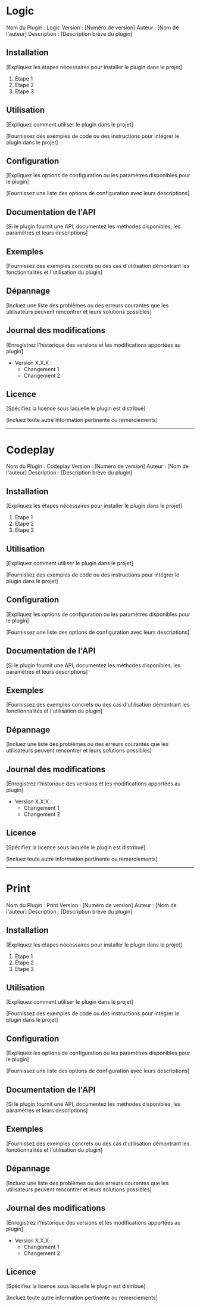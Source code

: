 # Logic

Nom du Plugin : Logic
Version : [Numéro de version]
Auteur : [Nom de l'auteur]
Description : [Description brève du plugin]

## Installation

[Expliquez les étapes nécessaires pour installer le plugin dans le projet]

1. Étape 1
2. Étape 2
3. Étape 3

## Utilisation

[Expliquez comment utiliser le plugin dans le projet]

[Fournissez des exemples de code ou des instructions pour intégrer le plugin dans le projet]

## Configuration

[Expliquez les options de configuration ou les paramètres disponibles pour le plugin]

[Fournissez une liste des options de configuration avec leurs descriptions]

## Documentation de l'API

[Si le plugin fournit une API, documentez les méthodes disponibles, les paramètres et leurs descriptions]

## Exemples

[Fournissez des exemples concrets ou des cas d'utilisation démontrant les fonctionnalités et l'utilisation du plugin]

## Dépannage

[Incluez une liste des problèmes ou des erreurs courantes que les utilisateurs peuvent rencontrer et leurs solutions possibles]

## Journal des modifications

[Enregistrez l'historique des versions et les modifications apportées au plugin]

- Version X.X.X :
  - Changement 1
  - Changement 2

## Licence

[Spécifiez la licence sous laquelle le plugin est distribué]

[Incluez toute autre information pertinente ou remerciements]

---

# Codeplay

Nom du Plugin : Codeplay
Version : [Numéro de version]
Auteur : [Nom de l'auteur]
Description : [Description brève du plugin]

## Installation

[Expliquez les étapes nécessaires pour installer le plugin dans le projet]

1. Étape 1
2. Étape 2
3. Étape 3

## Utilisation

[Expliquez comment utiliser le plugin dans le projet]

[Fournissez des exemples de code ou des instructions pour intégrer le plugin dans le projet]

## Configuration

[Expliquez les options de configuration ou les paramètres disponibles pour le plugin]

[Fournissez une liste des options de configuration avec leurs descriptions]

## Documentation de l'API

[Si le plugin fournit une API, documentez les méthodes disponibles, les paramètres et leurs descriptions]

## Exemples

[Fournissez des exemples concrets ou des cas d'utilisation démontrant les fonctionnalités et l'utilisation du plugin]

## Dépannage

[Incluez une liste des problèmes ou des erreurs courantes que les utilisateurs peuvent rencontrer et leurs solutions possibles]

## Journal des modifications

[Enregistrez l'historique des versions et les modifications apportées au plugin]

- Version X.X.X :
  - Changement 1
  - Changement 2

## Licence

[Spécifiez la licence sous laquelle le plugin est distribué]

[Incluez toute autre information pertinente ou remerciements]

---

# Print

Nom du Plugin : Print
Version : [Numéro de version]
Auteur : [Nom de l'auteur]
Description : [Description brève du plugin]

## Installation

[Expliquez les étapes nécessaires pour installer le plugin dans le projet]

1. Étape 1
2. Étape 2
3. Étape 3

## Utilisation

[Expliquez comment utiliser le plugin dans le projet]

[Fournissez des exemples de code ou des instructions pour intégrer le plugin dans le projet]

## Configuration

[Expliquez les options de configuration ou les paramètres disponibles pour le plugin]

[Fournissez une liste des options de configuration avec leurs descriptions]

## Documentation de l'API

[Si le plugin fournit une API, documentez les méthodes disponibles, les paramètres et leurs descriptions]

## Exemples

[Fournissez des exemples concrets ou des cas d'utilisation démontrant les fonctionnalités et l'utilisation du plugin]

## Dépannage

[Incluez une liste des problèmes ou des erreurs courantes que les utilisateurs peuvent rencontrer et leurs solutions possibles]

## Journal des modifications

[Enregistrez l'historique des versions et les modifications apportées au plugin]

- Version X.X.X :
  - Changement 1
  - Changement 2

## Licence

[Spécifiez la licence sous laquelle le plugin est distribué]

[Incluez toute autre information pertinente ou remerciements]
